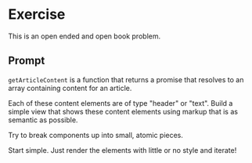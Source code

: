 # Exercise

This is an open ended and open book problem.

## Prompt

`getArticleContent` is a function that returns a promise that resolves to an array containing content for an article.

Each of these content elements are of type "header" or "text". Build a simple view that shows these content elements
using markup that is as semantic as possible.

Try to break components up into small, atomic pieces.

Start simple. Just render the elements with little or no style and iterate!
